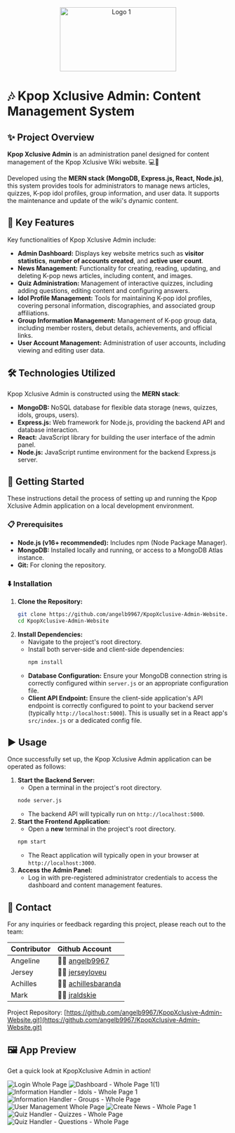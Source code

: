 <div align="center">
  <img width="265" height="146" alt="Logo 1" src="https://github.com/user-attachments/assets/aea475e1-32a8-4d35-91fb-30ec0b559400" />
</div>

# 🎶 Kpop Xclusive Admin: Content Management System

## ✨ Project Overview

**Kpop Xclusive Admin** is an administration panel designed for content management of the Kpop Xclusive Wiki website. 💻🎤 

Developed using the **MERN stack (MongoDB, Express.js, React, Node.js)**, this system provides tools for administrators to manage news articles, quizzes, K-pop idol profiles, group information, and user data. It supports the maintenance and update of the wiki's dynamic content.

## 🌟 Key Features

Key functionalities of Kpop Xclusive Admin include:

*   **Admin Dashboard:** Displays key website metrics such as **visitor statistics**, **number of accounts created**, and **active user count**.
*   **News Management:** Functionality for creating, reading, updating, and deleting K-pop news articles, including content, and images.
*   **Quiz Administration:** Management of interactive quizzes, including adding questions, editing content and configuring answers.
*   **Idol Profile Management:** Tools for maintaining K-pop idol profiles, covering personal information, discographies, and associated group affiliations.
*   **Group Information Management:** Management of K-pop group data, including member rosters, debut details, achievements, and official links.
*   **User Account Management:** Administration of user accounts, including viewing and editing user data.

## 🛠️ Technologies Utilized

Kpop Xclusive Admin is constructed using the **MERN stack**:

*   **MongoDB:** NoSQL database for flexible data storage (news, quizzes, idols, groups, users).
*   **Express.js:** Web framework for Node.js, providing the backend API and database interaction.
*   **React:** JavaScript library for building the user interface of the admin panel.
*   **Node.js:** JavaScript runtime environment for the backend Express.js server.

## 🚀 Getting Started

These instructions detail the process of setting up and running the Kpop Xclusive Admin application on a local development environment.

### 📋 Prerequisites

*   **Node.js (v16+ recommended):** Includes npm (Node Package Manager).
*   **MongoDB:** Installed locally and running, or access to a MongoDB Atlas instance.
*   **Git:** For cloning the repository.

### ⬇️ Installation

1.  **Clone the Repository:**
    ```bash
    git clone https://github.com/angelb9967/KpopXclusive-Admin-Website.git
    cd KpopXclusive-Admin-Website
    ```
2.  **Install Dependencies:**
    *   Navigate to the project's root directory.
    *   Install both server-side and client-side dependencies:
        ```bash
        npm install
        ```
    *   **Database Configuration:** Ensure your MongoDB connection string is correctly configured within `server.js` or an appropriate configuration file.
    *   **Client API Endpoint:** Ensure the client-side application's API endpoint is correctly configured to point to your backend server (typically `http://localhost:5000`). This is usually set in a React app's `src/index.js` or a dedicated config file.

## ▶️ Usage

Once successfully set up, the Kpop Xclusive Admin application can be operated as follows:

1.  **Start the Backend Server:**
    *   Open a terminal in the project's root directory.
    ```bash
    node server.js
    ```
    *   The backend API will typically run on `http://localhost:5000`.
2.  **Start the Frontend Application:**
    *   Open a **new** terminal in the project's root directory.
    ```bash
    npm start 
    ```
    *   The React application will typically open in your browser at `http://localhost:3000`.
3.  **Access the Admin Panel:**
    *   Log in with pre-registered administrator credentials to access the dashboard and content management features.

## 📧 Contact

For any inquiries or feedback regarding this project, please reach out to the team:

| Contributor            | Github Account                                    |
| :-------------- | :--------------------------------------- |
| Angeline     | 👩‍💻 [angelb9967](https://github.com/angelb9967) |
| Jersey       | 👩‍💻 [jerseyloveu](https://github.com/jerseyloveu) |
| Achilles | 👨‍🎨 [achillesbaranda](https://github.com/achillesbaranda) |
| Mark        | 👩‍🎨 [jraldskie ](https://github.com/jraldskie) |

Project Repository: [https://github.com/angelb9967/KpopXclusive-Admin-Website.git](https://github.com/angelb9967/KpopXclusive-Admin-Website.git) 

## 🖼️ App Preview

Get a quick look at KpopXclusive Admin in action!

![Login  Whole Page](https://github.com/user-attachments/assets/f2df4354-fa91-4ded-b927-94c40d9317d0)
![Dashboard - Whole Page 1(1)](https://github.com/user-attachments/assets/eb00e217-3b07-48f8-ba9e-24abf1e46807)
![Information Handler - Idols -  Whole Page 1](https://github.com/user-attachments/assets/518cc22e-c1a1-4c17-9bd8-845fa76beddb)
![Information Handler - Groups -  Whole Page](https://github.com/user-attachments/assets/550f6c1a-5a5d-46ce-9acc-38dc44cbf4dc)
![User Management  Whole Page](https://github.com/user-attachments/assets/cdd66e54-bf49-41d0-b97a-55e82ae055fe)
![Create News - Whole Page 1](https://github.com/user-attachments/assets/9fe5f926-1fda-43d4-abc8-6825ab701427)
![Quiz Handler - Quizzes -  Whole Page](https://github.com/user-attachments/assets/3a61ed6a-7309-4aa1-b159-d422175c0855)
![Quiz Handler - Questions -  Whole Page](https://github.com/user-attachments/assets/bad2689e-ded8-43da-a4ab-601e3a4a29b8)
